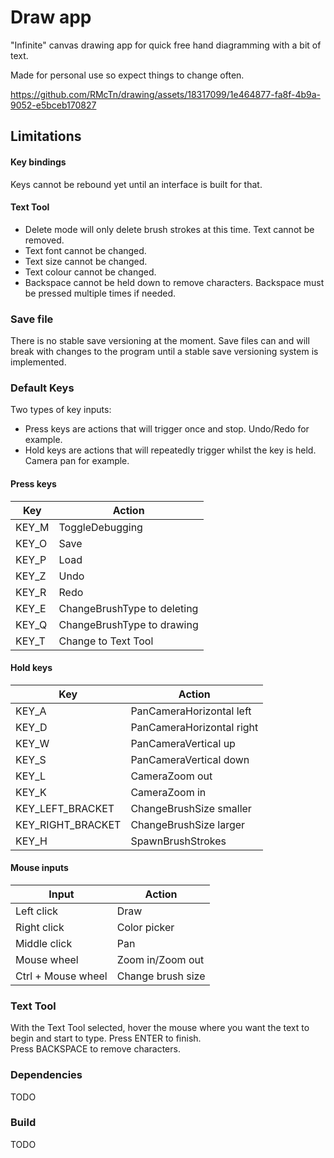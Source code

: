 # Draw app
"Infinite" canvas drawing app for quick free hand diagramming with a bit of text.

Made for personal use so expect things to change often.



https://github.com/RMcTn/drawing/assets/18317099/1e464877-fa8f-4b9a-9052-e5bceb170827



## Limitations
#### Key bindings
Keys cannot be rebound yet until an interface is built for that.
#### Text Tool
- Delete mode will only delete brush strokes at this time. Text cannot be removed.
- Text font cannot be changed.
- Text size cannot be changed.
- Text colour cannot be changed.
- Backspace cannot be held down to remove characters. Backspace must be pressed multiple times if needed.

### Save file
There is no stable save versioning at the moment. Save files can and will break with changes to the program until a stable save versioning system is implemented.

### Default Keys

Two types of key inputs:
- Press keys are actions that will trigger once and stop. Undo/Redo for example.
- Hold keys are actions that will repeatedly trigger whilst the key is held. Camera pan for example.

#### Press keys
| Key | Action |
|-----|--------|
| KEY_M | ToggleDebugging |
| KEY_O | Save |
| KEY_P | Load |
| KEY_Z | Undo |
| KEY_R | Redo |
| KEY_E | ChangeBrushType to deleting |
| KEY_Q | ChangeBrushType to drawing |
| KEY_T | Change to Text Tool |

#### Hold keys
| Key | Action |
|-----|--------|
| KEY_A | PanCameraHorizontal left |
| KEY_D | PanCameraHorizontal right |
| KEY_W | PanCameraVertical up |
| KEY_S | PanCameraVertical down |
| KEY_L | CameraZoom out |
| KEY_K | CameraZoom in |
| KEY_LEFT_BRACKET | ChangeBrushSize smaller |
| KEY_RIGHT_BRACKET | ChangeBrushSize larger |
| KEY_H | SpawnBrushStrokes |

#### Mouse inputs
| Input | Action |
|-----|--------|
| Left click | Draw |
| Right click | Color picker |
| Middle click | Pan |
| Mouse wheel | Zoom in/Zoom out |
| Ctrl + Mouse wheel | Change brush size |

### Text Tool
With the Text Tool selected, hover the mouse where you want the text to begin and start to type. Press ENTER to finish.  
Press BACKSPACE to remove characters.

### Dependencies
TODO

### Build
TODO
